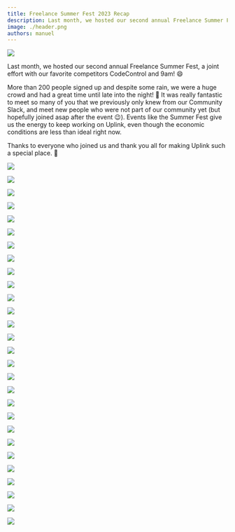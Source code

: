 ```yaml
---
title: Freelance Summer Fest 2023 Recap
description: Last month, we hosted our second annual Freelance Summer Fest, a joint effort with our favorite competitors CodeControl and 9am!
image: ./header.png
authors: manuel
---
```


![](header.png)

Last month, we hosted our second annual Freelance Summer Fest, a joint effort with our favorite competitors CodeControl and 9am! 😄

More than 200 people signed up and despite some rain, we were a huge crowd and had a great time until late into the night! 🍻
It was really fantastic to meet so many of you that we previously only knew from our Community Slack, and meet new people who were not part of our community yet (but hopefully joined asap after the event 😉). Events like the Summer Fest give us the energy to keep working on Uplink, even though the economic conditions are less than ideal right now.

Thanks to everyone who joined us and thank you all for making Uplink such a special place. 🧡

![](020.png)

![](021.png)

![](027.png)

![](009.png)

![](029.png)

![](004.png)

![](015.png)

![](013.png)

![](030.png)

![](031.png)

![](032.png)

![](033.png)

![](035.png)

![](038.png)

![](043.png)

![](044.png)

![](045.png)

![](046.png)

![](047.png)

![](048.png)

![](050.png)

![](051.png)

![](052.png)

![](053.png)

![](055.png)

![](056.png)

![](059.png)

![](060.png)
